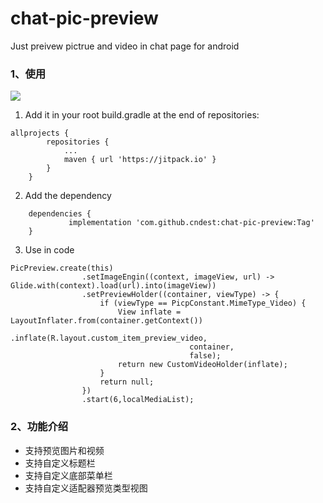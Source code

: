 # chat-pic-preview
Just preivew pictrue and video in chat page for android

###  1、使用

[![](https://jitpack.io/v/cndest/chat-pic-preview.svg)](https://jitpack.io/#cndest/chat-pic-preview)

1. Add it in your root build.gradle at the end of repositories:

```
allprojects {
		repositories {
			...
			maven { url 'https://jitpack.io' }
		}
	}
```

2. Add the dependency

```
	dependencies {
	         implementation 'com.github.cndest:chat-pic-preview:Tag'
	}
```

3. Use in code

```
PicPreview.create(this)
                .setImageEngin((context, imageView, url) -> Glide.with(context).load(url).into(imageView))
                .setPreviewHolder((container, viewType) -> {
                    if (viewType == PicpConstant.MimeType_Video) {
                        View inflate = LayoutInflater.from(container.getContext())
                                           .inflate(R.layout.custom_item_preview_video,
                                        container,
                                        false);
                        return new CustomVideoHolder(inflate);
                    }
                    return null;
                })
                .start(6,localMediaList);
```



### 2、功能介绍

- 支持预览图片和视频
- 支持自定义标题栏
- 支持自定义底部菜单栏
- 支持自定义适配器预览类型视图